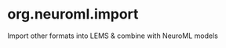 org.neuroml.import
==================

Import other formats into LEMS &amp; combine with NeuroML models